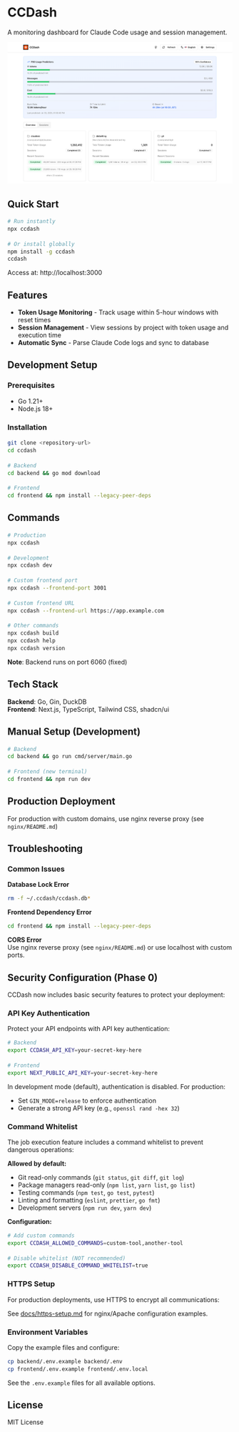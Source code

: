 # CCDash

A monitoring dashboard for Claude Code usage and session management.

![CCDash Screenshot](assets/images/ccdash_top_1.png)

## Quick Start

```bash
# Run instantly
npx ccdash

# Or install globally
npm install -g ccdash
ccdash
```

Access at: http://localhost:3000

## Features

- **Token Usage Monitoring** - Track usage within 5-hour windows with reset times
- **Session Management** - View sessions by project with token usage and execution time
- **Automatic Sync** - Parse Claude Code logs and sync to database

## Development Setup

### Prerequisites
- Go 1.21+
- Node.js 18+

### Installation
```bash
git clone <repository-url>
cd ccdash

# Backend
cd backend && go mod download

# Frontend  
cd frontend && npm install --legacy-peer-deps
```

## Commands

```bash
# Production
npx ccdash

# Development  
npx ccdash dev

# Custom frontend port
npx ccdash --frontend-port 3001

# Custom frontend URL
npx ccdash --frontend-url https://app.example.com

# Other commands
npx ccdash build
npx ccdash help
npx ccdash version
```

**Note**: Backend runs on port 6060 (fixed)

## Tech Stack

**Backend**: Go, Gin, DuckDB  
**Frontend**: Next.js, TypeScript, Tailwind CSS, shadcn/ui

## Manual Setup (Development)

```bash
# Backend
cd backend && go run cmd/server/main.go

# Frontend (new terminal)
cd frontend && npm run dev
```

## Production Deployment

For production with custom domains, use nginx reverse proxy (see `nginx/README.md`)

## Troubleshooting

### Common Issues

**Database Lock Error**
```bash
rm -f ~/.ccdash/ccdash.db*
```

**Frontend Dependency Error**  
```bash
cd frontend && npm install --legacy-peer-deps
```

**CORS Error**  
Use nginx reverse proxy (see `nginx/README.md`) or use localhost with custom ports.

## Security Configuration (Phase 0)

CCDash now includes basic security features to protect your deployment:

### API Key Authentication

Protect your API endpoints with API key authentication:

```bash
# Backend
export CCDASH_API_KEY=your-secret-key-here

# Frontend
export NEXT_PUBLIC_API_KEY=your-secret-key-here
```

In development mode (default), authentication is disabled. For production:
- Set `GIN_MODE=release` to enforce authentication
- Generate a strong API key (e.g., `openssl rand -hex 32`)

### Command Whitelist

The job execution feature includes a command whitelist to prevent dangerous operations:

**Allowed by default:**
- Git read-only commands (`git status`, `git diff`, `git log`)
- Package managers read-only (`npm list`, `yarn list`, `go list`)
- Testing commands (`npm test`, `go test`, `pytest`)
- Linting and formatting (`eslint`, `prettier`, `go fmt`)
- Development servers (`npm run dev`, `yarn dev`)

**Configuration:**
```bash
# Add custom commands
export CCDASH_ALLOWED_COMMANDS=custom-tool,another-tool

# Disable whitelist (NOT recommended)
export CCDASH_DISABLE_COMMAND_WHITELIST=true
```

### HTTPS Setup

For production deployments, use HTTPS to encrypt all communications:

See [docs/https-setup.md](docs/https-setup.md) for nginx/Apache configuration examples.

### Environment Variables

Copy the example files and configure:
```bash
cp backend/.env.example backend/.env
cp frontend/.env.example frontend/.env.local
```

See the `.env.example` files for all available options.

## License

MIT License
